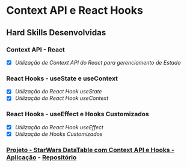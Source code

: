 # Context API e React Hooks

## Hard Skills Desenvolvidas

### Context API - React

- [X] _Utilização de Context API do React para gerenciamento de Estado_

### React Hooks - useState e useContext

- [X] _Utilização do React Hook useState_
- [X] _Utilização do React Hook useContext_

### React Hooks - useEffect e Hooks Customizados

- [X] _Utilização do React Hook useEffect_
- [X] _Utilização de Hooks Customizados_

### [Projeto - StarWars DataTable com Context API e Hooks - Aplicação](https://vitorbss12.github.io/StarWars-React-DataTable/) - [Repositório](https://github.com/vitorbss12/StarWars-React-DataTable)

